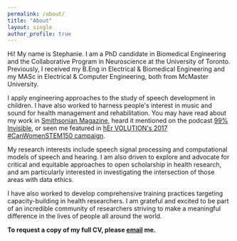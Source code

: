```yaml
---
permalink: /about/
title: "About"
layout: single
author_profile: true
---
```


Hi! My name is Stephanie. I am a PhD candidate in Biomedical Engineering and the Collaborative Program in Neuroscience at the University of Toronto. Previously, I received my B.Eng in Electrical & Biomedical Engineering and my MASc in Electrical & Computer Engineering, both from McMaster University.

I apply engineering approaches to the study of speech development in children. I have also worked to harness people's interest in music and sound for health management and rehabilitation. You may have read about my work in [Smithsonian Magazine](http://www.smithsonianmag.com/innovation/can-biomusic-offer-kids-autism-new-way-communicate-180968649/), heard it mentioned on the podcast [99% Invisible](https://99percentinvisible.org/episode/sound-and-health-hospitals/), or seen me featured in [hEr VOLUTION's 2017 #CanWomenSTEM150 campaign](https://www.hervolution.org/150-days-canadian-women-stem-week-13-wrap/).

My research interests include speech signal processing and computational models of speech and hearing. I am also driven to explore and advocate for critical and equitable approaches to open scholarship in health research, and am particularly interested in investigating the intersection of those areas with data ethics.

I have also worked to develop comprehensive training practices targeting capacity-building in health researchers. I am grateful and excited to be part of an incredible community of researchers striving to make a meaningful difference in the lives of people all around the world.

**To request a copy of my full CV, please <a href="mailto:hello@stephaniecheung.ca"><i class="fa fa-fw fa-envelope-square" aria-hidden="true"></i>email</a> me.**
